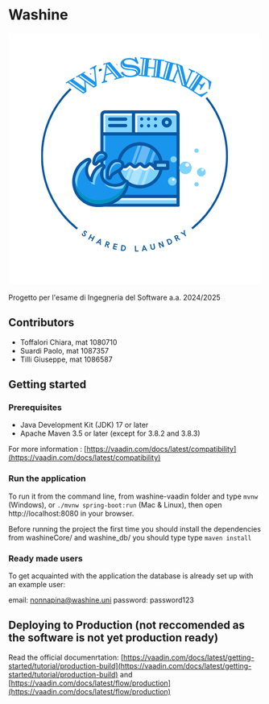 # Washine  

![alt text](https://github.com/UniGiu/Washine/blob/main/docs/Immagini/Logo.png)

Progetto per l'esame di Ingegneria del Software a.a. 2024/2025

## Contributors

- Toffalori Chiara, mat 1080710
- Suardi Paolo, mat 1087357
- Tilli Giuseppe, mat 1086587

## Getting started ##

### Prerequisites ###

- Java Development Kit (JDK) 17 or later
- Apache Maven 3.5 or later (except for 3.8.2 and 3.8.3)

For more information :  [https://vaadin.com/docs/latest/compatibility](https://vaadin.com/docs/latest/compatibility)

### Run the application

To run it from the command line,
from washine-vaadin folder and type `mvnw` (Windows), or `./mvnw spring-boot:run` (Mac & Linux), then open
http://localhost:8080 in your browser.

Before running the project the first time you should install the dependencies
from washineCore/ and washine_db/ you should type type `maven install`

### Ready made users ###
To get acquainted with the application the database is already set up  with an example user:
 
 email: nonnapina@washine.uni
 password: password123



## Deploying to Production (not reccomended as the software is not yet production ready)

Read the official documenrtation: [https://vaadin.com/docs/latest/getting-started/tutorial/production-build](https://vaadin.com/docs/latest/getting-started/tutorial/production-build) and 
[https://vaadin.com/docs/latest/flow/production](https://vaadin.com/docs/latest/flow/production)
